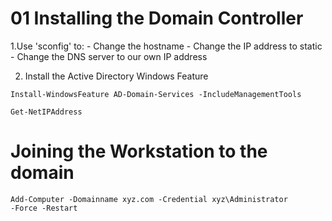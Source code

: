 # 01 Installing the Domain Controller

1.Use 'sconfig' to:
    - Change the hostname
    - Change the IP address to static
    - Change the DNS server to our own IP address

2.  Install the Active Directory Windows Feature

```shell
Install-WindowsFeature AD-Domain-Services -IncludeManagementTools
```


```
Get-NetIPAddress
```

# Joining the Workstation to the domain


```
Add-Computer -Domainname xyz.com -Credential xyz\Administrator
-Force -Restart


```

